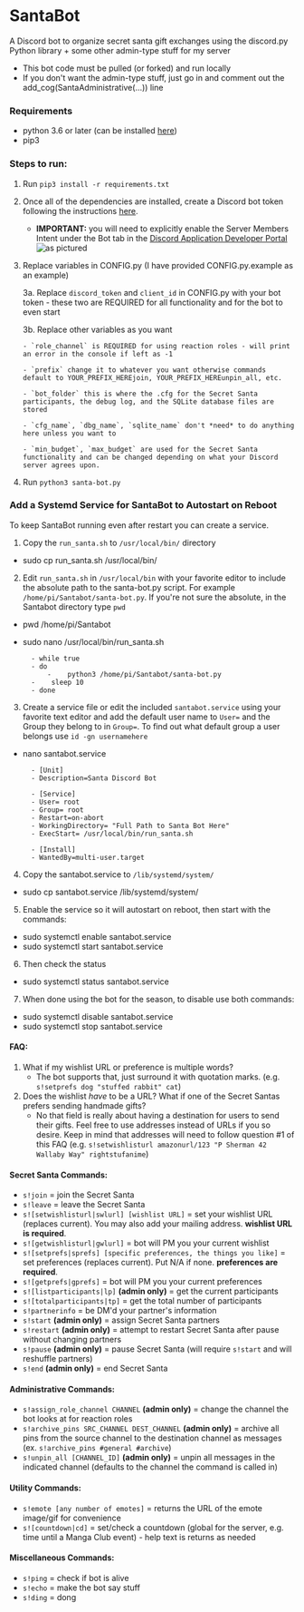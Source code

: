 # SantaBot

A Discord bot to organize secret santa gift exchanges using the discord.py Python library + some other admin-type stuff for my server

- This bot code must be pulled (or forked) and run locally
- If you don't want the admin-type stuff, just go in and comment out the add_cog(SantaAdministrative(...)) line

### Requirements
- python 3.6 or later (can be installed [here](https://www.python.org/downloads/))
- pip3

### Steps to run:
1. Run `pip3 install -r requirements.txt`
2. Once all of the dependencies are installed, create a Discord bot token following the instructions [here](https://github.com/reactiflux/discord-irc/wiki/Creating-a-discord-bot-&-getting-a-token).
   - **IMPORTANT:** you will need to explicitly enable the Server Members Intent under the Bot tab in the [Discord Application Developer Portal](https://discord.com/developers/applications/) ![as pictured](https://i.imgur.com/mvwTiPE.png)
3. Replace variables in CONFIG.py (I have provided CONFIG.py.example as an example)

   3a. Replace `discord_token` and `client_id` in CONFIG.py with your bot token - these two are REQUIRED for all functionality and for the bot to even start

   3b. Replace other variables as you want

       - `role_channel` is REQUIRED for using reaction roles - will print an error in the console if left as -1

       - `prefix` change it to whatever you want otherwise commands default to YOUR_PREFIX_HEREjoin, YOUR_PREFIX_HEREunpin_all, etc.

       - `bot_folder` this is where the .cfg for the Secret Santa participants, the debug log, and the SQLite database files are stored

       - `cfg_name`, `dbg_name`, `sqlite_name` don't *need* to do anything here unless you want to

       - `min_budget`, `max_budget` are used for the Secret Santa functionality and can be changed depending on what your Discord server agrees upon.
4. Run `python3 santa-bot.py`

### Add a Systemd Service for SantaBot to Autostart on Reboot
To keep SantaBot running even after restart you can create a service.

1. Copy the `run_santa.sh` to `/usr/local/bin/` directory

- sudo cp run_santa.sh /usr/local/bin/

2. Edit `run_santa.sh` in `/usr/local/bin` with your favorite editor to include the absolute path to the santa-bot.py script. For example `/home/pi/Santabot/santa-bot.py`. If you're not sure the absolute, in the Santabot directory type `pwd`

- pwd
  /home/pi/Santabot
- sudo nano /usr/local/bin/run_santa.sh

		- while true
		- do
    		-    python3 /home/pi/Santabot/santa-bot.py
		-    sleep 10
		- done


3. Create a service file or edit the included `santabot.service` using your favorite text editor and add the default user name to `User=` and the Group they belong to in `Group=`. To find out what default group a user belongs use `id -gn usernamehere`

- nano santabot.service

		- [Unit]
		- Description=Santa Discord Bot

		- [Service]
		- User= root
		- Group= root
		- Restart=on-abort
		- WorkingDirectory= "Full Path to Santa Bot Here"
		- ExecStart= /usr/local/bin/run_santa.sh

		- [Install]
		- WantedBy=multi-user.target

4. Copy the santabot.service to `/lib/systemd/system/`

- sudo cp santabot.service /lib/systemd/system/

5. Enable the service so it will autostart on reboot, then start with the commands:

- sudo systemctl enable santabot.service
- sudo systemctl start santabot.service

6. Then check the status

- sudo systemctl status santabot.service

7. When done using the bot for the season, to disable use both commands:

- sudo systemctl disable santabot.service
- sudo systemctl stop santabot.service

#### FAQ:
1. What if my wishlist URL or preference is multiple words?
   - The bot supports that, just surround it with quotation marks. (e.g. `s!setprefs dog "stuffed rabbit" cat`)
2. Does the wishlist *have* to be a URL? What if one of the Secret Santas prefers sending handmade gifts?
   - No that field is really about having a destination for users to send their gifts. Feel free to use addresses instead of URLs if you so desire. Keep in mind that addresses will need to follow question #1 of this FAQ (e.g. `s!setwishlisturl amazonurl/123 "P Sherman 42 Wallaby Way" rightstufanime`)

#### Secret Santa Commands:

- `s!join` = join the Secret Santa
- `s!leave` = leave the Secret Santa
- `s![setwishlisturl|swlurl] [wishlist URL]` = set your wishlist URL (replaces current). You may also add your mailing address. __wishlist URL is required__.
- `s![getwishlisturl|gwlurl]` = bot will PM you your current wishlist
- `s![setprefs|sprefs] [specific preferences, the things you like]` = set preferences (replaces current). Put N/A if none. __preferences are required__.
- `s![getprefs|gprefs]` = bot will PM you your current preferences
- `s![listparticipants|lp]` **(admin only)** = get the current participants
- `s![totalparticipants|tp]` = get the total number of participants
- `s!partnerinfo` = be DM'd your partner's information
- `s!start` **(admin only)** = assign Secret Santa partners
- `s!restart` **(admin only)** = attempt to restart Secret Santa after pause without changing partners
- `s!pause` **(admin only)** = pause Secret Santa (will require `s!start` and will reshuffle partners)
- `s!end` **(admin only)** = end Secret Santa

#### Administrative Commands:
- `s!assign_role_channel CHANNEL` **(admin only)** = change the channel the bot looks at for reaction roles
- `s!archive_pins SRC_CHANNEL DEST_CHANNEL` **(admin only)** = archive all pins from the source channel to the destination channel as messages (ex. `s!archive_pins #general #archive`)
- `s!unpin_all [CHANNEL_ID]` **(admin only)** = unpin all messages in the indicated channel (defaults to the channel the command is called in)

#### Utility Commands:
- `s!emote [any number of emotes]` = returns the URL of the emote image/gif for convenience
- `s![countdown|cd]` = set/check a countdown (global for the server, e.g. time until a Manga Club event) - help text is returns as needed

#### Miscellaneous Commands:

- `s!ping` = check if bot is alive
- `s!echo` = make the bot say stuff
- `s!ding` = dong
